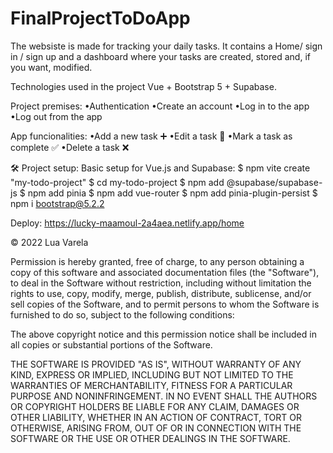 # FinalProjectToDoApp

The websiste is made for tracking your daily tasks. It contains a Home/ sign in / sign up and a dashboard where your tasks are created, stored and, if you want, modified.

Technologies used in the project
Vue + Bootstrap 5 + Supabase.

Project premises:
•Authentication
•Create an account
•Log in to the app
•Log out from the app

App funcionalities:
•Add a new task ➕
•Edit a task 📝
•Mark a task as complete ✅
•Delete a task ❌

🛠 Project setup:
Basic setup for Vue.js and Supabase:
$ npm vite create "my-todo-project"
$ cd my-todo-project
$ npm add @supabase/supabase-js
$ npm add pinia
$ npm add vue-router
$ npm add pinia-plugin-persist
$ npm i bootstrap@5.2.2

Deploy:
https://lucky-maamoul-2a4aea.netlify.app/home 

© 2022 Lua Varela

Permission is hereby granted, free of charge, to any person obtaining a copy of this software and associated documentation files (the "Software"), to deal in the Software without restriction, including without limitation the rights to use, copy, modify, merge, publish, distribute, sublicense, and/or sell copies of the Software, and to permit persons to whom the Software is furnished to do so, subject to the following conditions:

The above copyright notice and this permission notice shall be included in all copies or substantial portions of the Software.

THE SOFTWARE IS PROVIDED "AS IS", WITHOUT WARRANTY OF ANY KIND, EXPRESS OR IMPLIED, INCLUDING BUT NOT LIMITED TO THE WARRANTIES OF MERCHANTABILITY, FITNESS FOR A PARTICULAR PURPOSE AND NONINFRINGEMENT. IN NO EVENT SHALL THE AUTHORS OR COPYRIGHT HOLDERS BE LIABLE FOR ANY CLAIM, DAMAGES OR OTHER LIABILITY, WHETHER IN AN ACTION OF CONTRACT, TORT OR OTHERWISE, ARISING FROM, OUT OF OR IN CONNECTION WITH THE SOFTWARE OR THE USE OR OTHER DEALINGS IN THE SOFTWARE.
